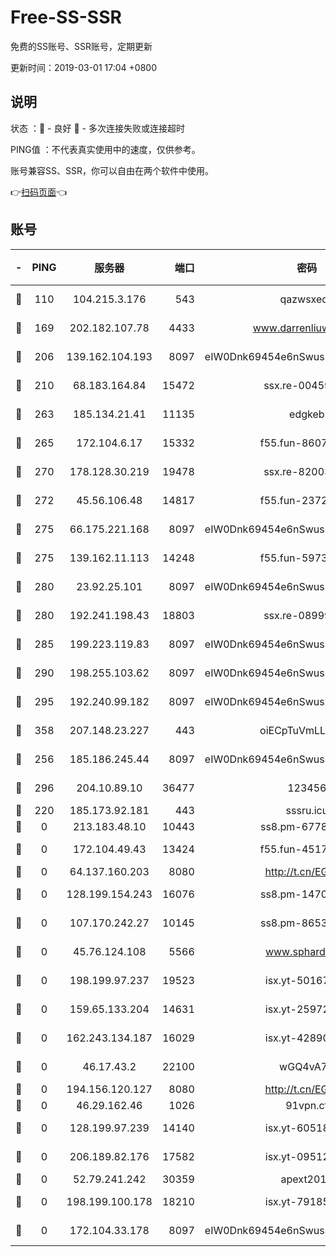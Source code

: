 # Free-SS-SSR

免费的SS账号、SSR账号，定期更新

更新时间：2019-03-01 17:04 +0800

## 说明

状态     ：🙂 - 良好 🙁 - 多次连接失败或连接超时

PING值   ：不代表真实使用中的速度，仅供参考。

账号兼容SS、SSR，你可以自由在两个软件中使用。

👉[扫码页面](https://liesauer.github.io/free-ss-ssr.github.io/)👈

## 账号

|-|PING|服务器|端口|密码|加密方式|区域|
|:----:|:----:|:-----:|-----:|:----:|:----:|:----:|
|🙂|110|104.215.3.176|543|qazwsxedc|aes-256-gcm|JP|
|🙂|169|202.182.107.78|4433|www.darrenliuwei.com|aes-256-cfb|JP|
|🙂|206|139.162.104.193|8097|eIW0Dnk69454e6nSwuspv9DmS201tQ0D|aes-256-cfb|JP|
|🙂|210|68.183.164.84|15472|ssx.re-00459440|aes-256-cfb|US|
|🙂|263|185.134.21.41|11135|edgkeb|aes-256-cfb|GB|
|🙂|265|172.104.6.17|15332|f55.fun-86079232|aes-256-cfb|US|
|🙂|270|178.128.30.219|19478|ssx.re-82003000|aes-256-cfb|SG|
|🙂|272|45.56.106.48|14817|f55.fun-23726526|aes-256-cfb|US|
|🙂|275|66.175.221.168|8097|eIW0Dnk69454e6nSwuspv9DmS201tQ0D|aes-256-cfb|US|
|🙂|275|139.162.11.113|14248|f55.fun-59730477|aes-256-cfb|SG|
|🙂|280|23.92.25.101|8097|eIW0Dnk69454e6nSwuspv9DmS201tQ0D|aes-256-cfb|US|
|🙂|280|192.241.198.43|18803|ssx.re-08999110|aes-256-cfb|US|
|🙂|285|199.223.119.83|8097|eIW0Dnk69454e6nSwuspv9DmS201tQ0D|aes-256-cfb|US|
|🙂|290|198.255.103.62|8097|eIW0Dnk69454e6nSwuspv9DmS201tQ0D|aes-256-cfb|US|
|🙂|295|192.240.99.182|8097|eIW0Dnk69454e6nSwuspv9DmS201tQ0D|aes-256-cfb|US|
|🙂|358|207.148.23.227|443|oiECpTuVmLLxk4Ts|aes-256-cfb|US|
|🙂|256|185.186.245.44|8097|eIW0Dnk69454e6nSwuspv9DmS201tQ0D|aes-256-cfb|NL|
|🙂|296|204.10.89.10|36477|123456|aes-256-cfb|US|
|🙁|220|185.173.92.181|443|sssru.icu|rc4-md5|RU|
|🙁|0|213.183.48.10|10443|ss8.pm-67787720|rc4-md5|RU|
|🙁|0|172.104.49.43|13424|f55.fun-45173439|aes-256-cfb|SG|
|🙁|0|64.137.160.203|8080|http://t.cn/EGJIyrl|rc4-md5|CA|
|🙁|0|128.199.154.243|16076|ss8.pm-14706202|aes-256-cfb|SG|
|🙁|0|107.170.242.27|10145|ss8.pm-86538525|aes-256-cfb|US|
|🙁|0|45.76.124.108|5566|www.sphard.com|aes-256-cfb|AU|
|🙁|0|198.199.97.237|19523|isx.yt-50167481|aes-256-cfb|US|
|🙁|0|159.65.133.204|14631|isx.yt-25972344|aes-256-cfb|SG|
|🙁|0|162.243.134.187|16029|isx.yt-42890959|aes-256-cfb|US|
|🙁|0|46.17.43.2|22100|wGQ4vA7D|aes-256-gcm|RU|
|🙁|0|194.156.120.127|8080|http://t.cn/EGJIyrl|rc4-md5|RU|
|🙁|0|46.29.162.46|1026|91vpn.cf|rc4-md5|RU|
|🙁|0|128.199.97.239|14140|isx.yt-60518529|aes-256-cfb|SG|
|🙁|0|206.189.82.176|17582|isx.yt-09512157|aes-256-cfb|SG|
|🙁|0|52.79.241.242|30359|apext2019|chacha20|KR|
|🙁|0|198.199.100.178|18210|isx.yt-79185401|aes-256-cfb|US|
|🙁|0|172.104.33.178|8097|eIW0Dnk69454e6nSwuspv9DmS201tQ0D|aes-256-cfb|SG|
